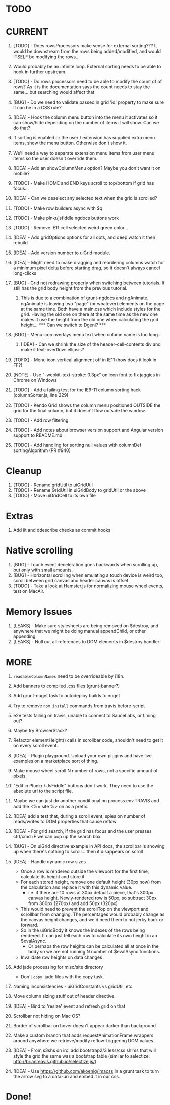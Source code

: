 # TODO

# CURRENT

1. [TODO] - Does rowsProcessors make sense for external sorting??? It would be downstream from the rows being added/modified, and would ITSELF be modifying the rows...
  1. Would probably be an infinite loop. External sorting needs to be able to hook in further upstream.

1. [TODO] - Do rows processors need to be able to modify the count of of rows? As it is the documentation says the count needs to stay the same... but searching would affect that

1. [BUG] -  Do we need to validate passed in grid 'id' property to make sure it can be in a CSS rule?
1. [IDEA] - Hook the column menu button into the menu it activates so it can show/hide depending on the number of items it will show. Can we do that?
  1. If sorting is enabled or the user / extension has supplied extra menu items, show the menu button. Otherwise don't show it.
  1. We'll need a way to separate extension menu items from user menu items so the user doesn't override them.
1. [IDEA] - Add an showColumnMenu option? Maybe you don't want it on mobile?
1. [TODO] - Make HOME and END keys scroll to top/bottom if grid has focus...
1. [IDEA] - Can we deselect any selected text when the grid is scrolled?
1. [TODO] - Make row builders async with $q
1. [TODO] - Make plnkr/jsfiddle ngdocs buttons work
1. [TODO] - Remove IE11 cell selected weird green color...
1. [IDEA] - Add gridOptions.options for all opts, and deep watch it then rebuild
1. [IDEA] - Add version number to uiGrid module.

1. [IDEA] - Might need to make dragging and reordering columns watch for a minimum pixel delta before starting drag, so it doesn't always cancel long-clicks
1. [BUG] - Grid not redrawing properly when switching between tutorials. It still has the grid body height from the previous tutorial.
   1. This is due to a combination of grunt-ngdocs and ngAnimate. ngAnimate is leaving two "page" (or whatever) elements on the page at the
      same time. Both have a main.css which include styles for the grid. Having the old one on there at the same time as the new one makes
      it use the height from the old one when calculating the grid height... *** Can we switch to Dgeni? ***
1. [BUG] - Menu icon overlays menu text when column name is too long...
   1. [IDEA] - Can we shrink the size of the header-cell-contents div and make it text-overflow: ellipsis?
1. [TOFIX] - Menu icon vertical alignment off in IE11 (how does it look in FF?)
1. [NOTE] - Use "-webkit-text-stroke: 0.3px" on icon font to fix jaggies in Chrome on Windows
1. [TODO] - Add a failing test for the IE9-11 column sorting hack (columnSorter.js, line 229)
1. [TODO] - Kendo Grid shows the column menu positioned OUTSIDE the grid for the final column, but it doesn't flow outside the window.
    <!-- 1. It is positioned by specific pixel amount. We will need to measure the menu size in order to get it right under any menu button we use. -->

1. [TODO] - Add row filtering
1. [TODO] - Add notes about browser version support and Angular version support to README.md
1. [TODO] - Add handling for sorting null values with columnDef sortingAlgorithm (PR #940)

# Cleanup

1. [TODO] - Rename gridUtil to uiGridUtil
1. [TODO] - Rename GridUtil in uiGridBody to gridUtil or the above
1. [TODO] - Move uiGridCell to its own file

# Extras

1. Add iit and ddescribe checks as commit hooks

# Native scrolling

1. [BUG] - Touch event deceleration goes backwards when scrolling up, but only with small amounts.
  1. [BUG] - Horizontal scrolling when emulating a touch device is weird too, scroll between grid canvas and header canvas is offset.
1. [TODO] - Take a look at Hamster.js for normalizing mouse wheel events, test on MacAir.

# Memory Issues
1. [LEAKS] - Make sure stylesheets are being removed on $destroy, and anywhere that we might be doing manual appendChild, or other appending.
1. [LEAKS] - Null out all references to DOM elements in $destroy handler

# MORE

1. `readableColumnNames` need to be overrideable by i18n.
1. Add banners to compiled .css files (grunt-banner?)
1. Add grunt-nuget task to autodeploy builds to nuget
1. Try to remove `npm install` commands from travis before-script
1. e2e tests failing on travis, unable to connect to SauceLabs, or timing out?
  1. Maybe try BrowserStack?
1. Refactor elementHeight() calls in scrollbar code, shouldn't need to get it on every scroll event.
1. [IDEA] - Plugin playground. Upload your own plugins and have live examples on a marketplace sort of thing.
1. Make mouse wheel scroll N number of rows, not a specific amount of pixels.
1. "Edit in Plunkr / JsFiddle" buttons don't work. They need to use the absolute url to the script file.
  1. Maybe we can just do another conditional on process.env.TRAVIS and add the <%= site %> on as a prefix.
1. [IDEA] add a test that, during a scroll event, spies on number of reads/writes to DOM properties that cause reflow
1. [IDEA] - For grid search, if the grid has focus and the user presses ctrl/cmd+F we can pop up the search box.
1. [BUG] - On uiGrid directive example in API docs, the scrollbar is showing up when there's nothing to scroll... then it disappears on scroll
1. [IDEA] - Handle dynamic row sizes
   - Once a row is rendered outside the viewport for the first time, calculate its height and store it
   - For each stored height, remove one default height (30px now) from the calculation and replace it with this dynamic value.
      - i.e. if there are 10 rows at 30px default a piece, that's 300px canvas height. Newly-rendered row is 50px, so subtract 30px from 300px (270px) and add 50px (320px)
   - This would need to prevent the scrollTop on the viewport and scrollbar from changing. The percentages would probably change as the canvas height changes, and we'd need them to not jerky back or forward.
   - So in the uiGridBody it knows the indexes of the rows being rendered. It can just tell each row to calculate its own height in an $evalAsync.
      - Or perhaps the row heights can be calculated all at once in the body so we are not running N number of $evalAsync functions.
   - Invalidate row heights on data changes
1. Add jade processing for misc/site directory
   - Don't `copy` .jade files with the copy task.
1. Naming inconsistencies - uiGridConstants vs gridUtil, etc.

1. Move column sizing stuff out of header directive.
1. [IDEA] - Bind to 'resize' event and refresh grid on that
1. Scrollbar not hiding on Mac OS?
1. Border of scrollbar on hover doesn't appear darker than background
1. Make a custom branch that adds requestAnimationFrame wrappers around anywhere we retrieve/modify reflow-triggering DOM values.
1. [IDEA] - From s3shs on irc: add bootstrap2/3 less/css shims that will style the grid the same was a bootstrap table (similar to selectize: http://brianreavis.github.io/selectize.js/)
1. [IDEA] - Use https://github.com/akoenig/imacss in a grunt task to turn the arrow svg to a data-uri and embed it in our css.


# Done!

